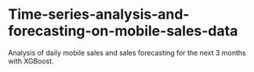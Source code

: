 # Time-series-analysis-and-forecasting-on-mobile-sales-data
Analysis of daily mobile sales and sales forecasting for the next 3 months with XGBoost.

